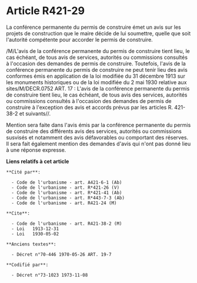 # Article R421-29

La conférence permanente du permis de construire émet un avis sur les projets de construction que le maire décide de lui
soumettre, quelle que soit l'autorité compétente pour accorder le permis de construire.

/M/L'avis de la conférence permanente du permis de construire tient lieu, le cas échéant, de tous avis de services, autorités
ou commissions consultés à l'occasion des demandes de permis de construire. Toutefois, l'avis de la conférence permanente du
permis de construire ne peut tenir lieu des avis conformes émis en application de la loi modifiée du 31 décembre 1913 sur les
monuments historiques ou de la loi modifiée du 2 mai 1930 relative aux sites/M/DECR.0752 ART. 17 : L'avis de la conférence
permanente du permis de construire tient lieu, le cas échéant, de tous avis des services, autorités ou commissions consultés
à l'occasion des demandes de permis de construire à l'exception des avis et accords prévus par les articles R. 421-38-2 et
suivants//.

Mention sera faite dans l'avis émis par la conférence permanente du permis de construire des différents avis des services,
autorités ou commissions susvisés et notamment des avis défavorables ou comportant des réserves. Il sera fait également
mention des demandes d'avis qui n'ont pas donné lieu à une réponse expresse.

**Liens relatifs à cet article**

	**Cité par**:

	  - Code de l'urbanisme - art. A421-6-1 (Ab)
	  - Code de l'urbanisme - art. R*421-26 (V)
	  - Code de l'urbanisme - art. R*421-41 (Ab)
	  - Code de l'urbanisme - art. R*443-7-3 (Ab)
	  - Code de l'urbanisme - art. R421-24 (M)

	**Cite**:

	  - Code de l'urbanisme - art. R421-38-2 (M)
	  - Loi   1913-12-31
	  - Loi   1930-05-02

	**Anciens textes**:

	  - Décret n°70-446 1970-05-26 ART. 19-7

	**Codifié par**:

	  - Décret n°73-1023 1973-11-08
